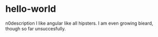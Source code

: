 # hello-world
n0description
I like angular like all hipsters. 
I am even growing bieard, though so far unsuccesfully.
